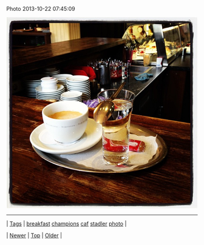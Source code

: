 <!--
title: Photo 2013-10-22 07
date: 2020-06-28T15:27:00.181Z
tags: breakfast, champions, caf, stadler, photo
-->


Photo 2013-10-22 07:45:09

![](64759181981-0.jpg)

<!--BOTTOM-POST-NAVIGATION-->
---

| [Tags](tags.md) | [breakfast](tag-breakfast.md) [champions](tag-champions.md) [caf](tag-caf.md) [stadler](tag-stadler.md) [photo](tag-photo.md) |

| [Newer](64684387582.md) | [Top](index.md) | [Older](64760632271.md) |